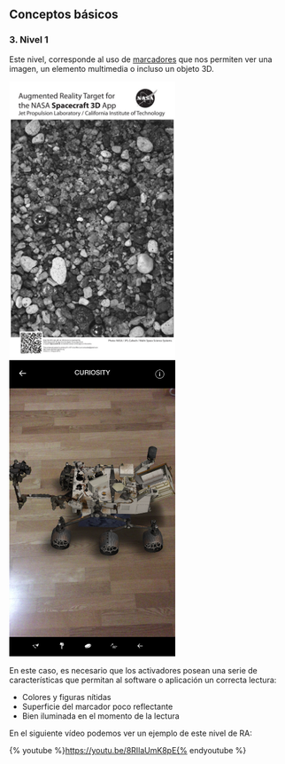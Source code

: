 ## Conceptos básicos

### 3\. Nivel 1

Este nivel, corresponde al uso de [marcadores](https://moodle.catedu.es/mod/url/view.php?id=2996 "Marcadores") que nos permiten ver una imagen, un elemento multimedia o incluso un objeto 3D. 

<img src='img/nasa-spacecraft.jpg' alt='' width='300'/> <img src='img/IMG_8166.PNG' alt='' width='300'/>

En este caso, es necesario que los activadores posean una serie de características que permitan al software o aplicación un correcta lectura:

* Colores y figuras nítidas
* Superficie del marcador poco reflectante 
* Bien iluminada en el momento de la lectura

En el siguiente vídeo podemos ver un ejemplo de este nivel de RA:

{% youtube %}https://youtu.be/8RIlaUmK8pE{% endyoutube %}